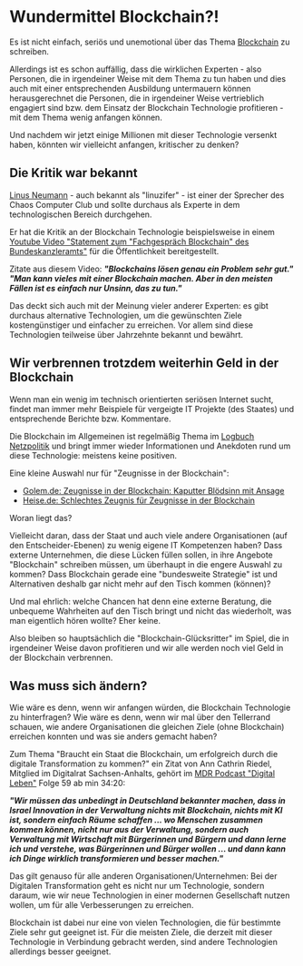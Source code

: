 # Wundermittel Blockchain?!

Es ist nicht einfach, seriös und unemotional über das Thema [Blockchain](https://de.m.wikipedia.org/wiki/Blockchain) zu schreiben. 

Allerdings ist es schon auffällig, dass die wirklichen Experten - also Personen, die in irgendeiner Weise mit dem Thema zu tun haben und dies auch mit einer entsprechenden Ausbildung untermauern können herausgerechnet die Personen, die in irgendeiner Weise vertrieblich engagiert sind bzw. dem Einsatz der Blockchain Technologie profitieren - mit dem Thema wenig anfangen können.

Und nachdem wir jetzt einige Millionen mit dieser Technologie versenkt haben, könnten wir vielleicht anfangen, kritischer zu denken?


## Die Kritik war bekannt

[Linus Neumann](https://de.wikipedia.org/wiki/Linus_Neumann) - auch bekannt als "linuzifer" - ist einer der Sprecher des Chaos Computer Club und sollte durchaus als Experte in dem technologischen Bereich durchgehen. 

Er hat die Kritik an der Blockchain Technologie beispielsweise in einem [Youtube Video "Statement zum "Fachgespräch Blockchain" des Bundeskanzleramts"](https://youtu.be/YKI8mf05K4A) für die Öffentlichkeit bereitgestellt. 

Zitate aus diesem Video:
***"Blockchains lösen genau ein Problem sehr gut."*** 
***"Man kann vieles mit einer Blockchain machen. Aber in den meisten Fällen ist es einfach nur Unsinn, das zu tun."***

Das deckt sich auch mit der Meinung vieler anderer Experten: es gibt durchaus alternative Technologien, um die gewünschten Ziele kostengünstiger und einfacher zu erreichen. Vor allem sind diese Technologien teilweise über Jahrzehnte bekannt und bewährt.


## Wir verbrennen trotzdem weiterhin Geld in der Blockchain

Wenn man ein wenig im technisch orientierten seriösen Internet sucht, findet man immer mehr Beispiele für vergeigte IT Projekte (des Staates) und entsprechende Berichte bzw. Kommentare. 

Die Blockchain im Allgemeinen ist regelmäßig Thema im [Logbuch Netzpolitik](https://logbuch-netzpolitik.de/archiv) und bringt immer wieder Informationen und Anekdoten rund um diese Technologie: meistens keine positiven.    

Eine kleine Auswahl nur für "Zeugnisse in der Blockchain":
- [Golem.de: Zeugnisse in der Blockchain: Kaputter Blödsinn mit Ansage](https://www.golem.de/news/zeugnisse-in-der-blockchain-kaputter-bloedsinn-mit-ansage-2202-163040.html)
- [Heise.de: Schlechtes Zeugnis für Zeugnisse in der Blockchain ](https://www.heise.de/news/Schlechtes-Zeugnis-fuer-Zeugnisse-in-der-Blockchain-6370807.html)


Woran liegt das? 

Vielleicht daran, dass der Staat und auch viele andere Organisationen (auf den Entscheider-Ebenen) zu wenig eigene IT Kompetenzen haben? Dass externe Unternehmen, die diese Lücken füllen sollen, in ihre Angebote "Blockchain" schreiben müssen, um überhaupt in die engere Auswahl zu kommen? Dass Blockchain gerade eine "bundesweite Strategie" ist und Alternativen deshalb gar nicht mehr auf den Tisch kommen (können)? 

Und mal ehrlich: welche Chancen hat denn eine externe Beratung, die unbequeme Wahrheiten auf den Tisch bringt und nicht das wiederholt, was man eigentlich hören wollte? Eher keine. 

Also bleiben so hauptsächlich die "Blockchain-Glücksritter" im Spiel, die in irgendeiner Weise davon profitieren und wir alle werden noch viel Geld in der Blockchain verbrennen.

## Was muss sich ändern? 

Wie wäre es denn, wenn wir anfangen würden, die Blockchain Technologie zu hinterfragen? Wie wäre es denn, wenn wir mal über den Tellerrand schauen, wie andere Organisationen die gleichen Ziele (ohne Blockchain) erreichen konnten und was sie anders gemacht haben?

Zum Thema "Braucht ein Staat die Blockchain, um erfolgreich durch die digitale Transformation zu kommen?" ein Zitat von Ann Cathrin Riedel, Mitglied im Digitalrat Sachsen-Anhalts, gehört im [MDR Podcast "Digital Leben"](https://www.mdr.de/mdr-sachsen-anhalt/podcast/digital/audio-digital-leben-digitalrat-ann-cathrin-riedel-juergen-stember-102.html) Folge 59 ab min 34:20:

***"Wir müssen das unbedingt in Deutschland bekannter machen, dass in Israel Innovation in der Verwaltung nichts mit Blockchain, nichts mit KI ist, sondern einfach Räume schaffen ... wo Menschen zusammen kommen können, nicht nur aus der Verwaltung, sondern auch Verwaltung mit Wirtschaft mit Bürgerinnen und Bürgern und dann lerne ich und verstehe, was Bürgerinnen und Bürger wollen ... und dann kann ich Dinge wirklich transformieren und besser machen."***

Das gilt genauso für alle anderen Organisationen/Unternehmen: Bei der Digitalen Transformation geht es nicht nur um Technologie, sondern daraum, wie wir neue Technologien in einer modernen Gesellschaft nutzen wollen, um für alle Verbesserungen zu erreichen. 

Blockchain ist dabei nur eine von vielen Technologien, die für bestimmte Ziele sehr gut geeignet ist. Für die meisten Ziele, die derzeit mit dieser Technologie in Verbindung gebracht werden, sind andere Technologien allerdings besser geeignet.